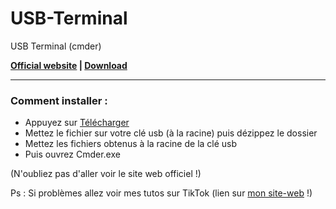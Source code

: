 # USB-Terminal
USB Terminal (cmder)

**[Official website](https://cmder.net/) | [Download](https://www.mediafire.com/file/2jiwbk6jj5bkrb6/cmder.zip/file)**
__________
### Comment installer :

* Appuyez sur [Télécharger](https://www.mediafire.com/file/2jiwbk6jj5bkrb6/cmder.zip/file)
* Mettez le fichier sur votre clé usb (à la racine) puis dézippez le dossier
* Mettez les fichiers obtenus à la racine de la clé usb
* Puis ouvrez Cmder.exe

(N'oubliez pas d'aller voir le site web officiel !)

Ps : Si problèmes allez voir mes tutos sur TikTok (lien sur [mon site-web](https://zuulaxx.ml/) !)
